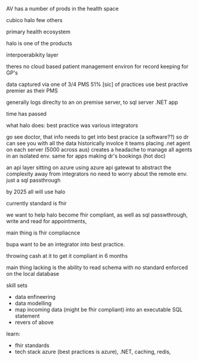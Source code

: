 AV has a number of prods in the health space

cubico 
halo 
few others

primary health ecosystem

halo is one of the products

interpoerabikity layer 

theres no cloud based patient management environ
for record keeping for GP's 

data captured via one of 3/4 PMS 
51% [sic] of practices use best practive premier as their PMS


generally logs direclty to an on premise server, to sql server .NET app

time has passed 

what halo does:
best practice was various integrators 

go see doctor, 
that info needs to get into best pracice (a software??) so dr can see you with all the data
historically involce it teams placing .net agent on each server (5000 across aus)
creates a headache to manage all agents in an isolated env.
same for apps making dr's bookings (hot doc)

an api layer sitting on azure using azure api gatewat to abstract the complexity away from integrators
no need to worry about the remote env. 
just a sql passthrough

by 2025 all will use halo

currently standard is fhir

we want to help halo become fhir compliant, as well as sql passwthrough, write and read for appointments,

main thing is fhir compliacnce

bupa want to be an integrator into best practice. 

throwing cash at it to get it compliant in 6 months

main thing lacking is the ability to read schema with no standard enforced on the local database

skill sets 
 - data enfineering 
 - data modelling
 - map incoming data (might be fhir compliant) into an executable SQL statement 
 - revers of above 

 learn: 
  - fhir standards
  - tech stack azure (best practices is azure), .NET, caching, redis,   